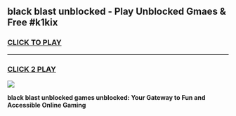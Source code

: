 
## black blast unblocked - Play Unblocked Gmaes & Free #k1kix
<h3>
<a href="https://news.freeplayer.one?title=black_blast_unblocked&ref=24F">CLICK TO PLAY</a></h3>
<hr>

<h3>
<a href="https://news.freeplayer.one?title=black_blast_unblocked&ref=24F">CLICK 2 PLAY</a>
  
</h3>

<a href="https://news.freeplayer.one?title=black_blast_unblocked&ref=24F/"><img src="https://clearcache.store/games.png"></a>


**black blast unblocked games unblocked: Your Gateway to Fun and Accessible Online Gaming**

